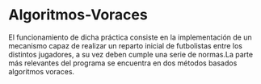 # Algoritmos-Voraces

El funcionamiento de dicha práctica consiste en la implementación de un mecanismo capaz de realizar un reparto inicial de futbolistas entre los distintos jugadores,
a su vez deben cumple una serie de normas.La parte más relevantes del programa se encuentra en dos métodos basados algoritmos voraces.
